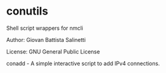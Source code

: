 # conutils

Shell script wrappers for nmcli

Author: Giovan Battista Salinetti

License: GNU General Public License

conadd - A simple interactive script to add IPv4 connections.
